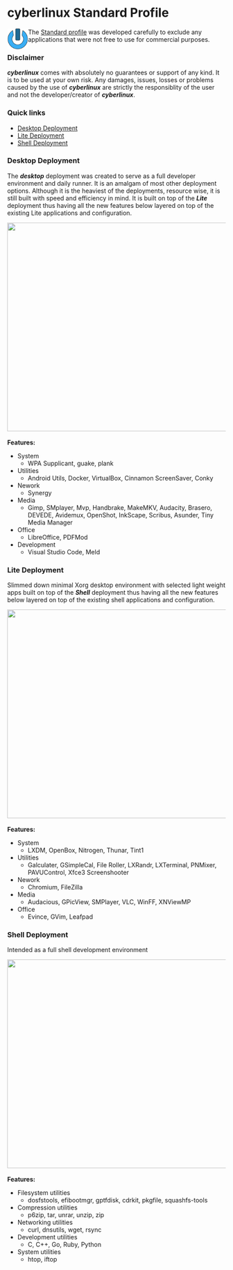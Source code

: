 # cyberlinux Standard Profile
<img align="left" width="48" height="48" src="https://raw.githubusercontent.com/phR0ze/cyberlinux/master/art/logo_256x256.png">

The [Standard profile](standard.yml) was developed carefully to exclude any applications
that were not free to use for commercial purposes.

### Disclaimer
***cyberlinux*** comes with absolutely no guarantees or support of any kind. It is to be used at
your own risk.  Any damages, issues, losses or problems caused by the use of ***cyberlinux*** are
strictly the responsiblity of the user and not the developer/creator of ***cyberlinux***.

### Quick links
* [Desktop Deployment](#desktop-deployment)
* [Lite Deployment](#lite-deployment)
* [Shell Deployment](#shell-deployment)

### Desktop Deployment <a name="desktop-deployment"/></a>
The ***desktop*** deployment was created to serve as a full developer environment and daily runner.
It is an amalgam of most other deployment options. Although it is the heaviest of the deployments,
resource wise, it is still built with speed and efficiency in mind. It is built on top of the
***Lite*** deployment thus having all the new features below layered on top of the existing Lite
applications and configuration.

<a href="../doc/images/cyberlinux-deployment-02.jpg"><img width="820" height="480" src="../doc/images/cyberlinux-deployment-02.jpg"></a>

**Features:** 
* System
  * WPA Supplicant, guake, plank
* Utilities
  * Android Utils, Docker, VirtualBox, Cinnamon ScreenSaver, Conky
* Nework
  * Synergy
* Media
  * Gimp, SMplayer, Mvp, Handbrake, MakeMKV, Audacity, Brasero, DEVEDE, Avidemux, OpenShot,
  InkScape, Scribus, Asunder, Tiny Media Manager
* Office
  * LibreOffice, PDFMod
* Development
  * Visual Studio Code, Meld

### Lite Deployment <a name="lite-deployment"/></a>
Slimmed down minimal Xorg desktop environment with selected light weight apps built on top of the
***Shell*** deployment thus having all the new features below layered on top of the existing shell
applications and configuration.

<a href="../doc/images/lite-deployment.jpg"><img width="639" height="480" src="../doc/images/lite-deployment.jpg"></a>

**Features:**
* System
    * LXDM, OpenBox, Nitrogen, Thunar, Tint1
* Utilities
    * Galculater, GSimpleCal, File Roller, LXRandr, LXTerminal, PNMixer, PAVUControl, Xfce3 Screenshooter
* Nework
    * Chromium, FileZilla
* Media
    * Audacious, GPicView, SMPlayer, VLC, WinFF, XNViewMP
* Office
    * Evince, GVim, Leafpad

### Shell Deployment <a name="shell-deployment"/></a>
Intended as a full shell development environment

<a href="../doc/images/standard-shell.jpg"><img width="639" height="480" src="../doc/images/standard-shell.jpg"></a>

**Features:**
* Filesystem utilities
    * dosfstools, efibootmgr, gptfdisk, cdrkit, pkgfile, squashfs-tools
* Compression utilities
    * p6zip, tar, unrar, unzip, zip
* Networking utilities
    * curl, dnsutils, wget, rsync
* Development utilities
    * C, C++, Go, Ruby, Python
* System utilities
    * htop, iftop
